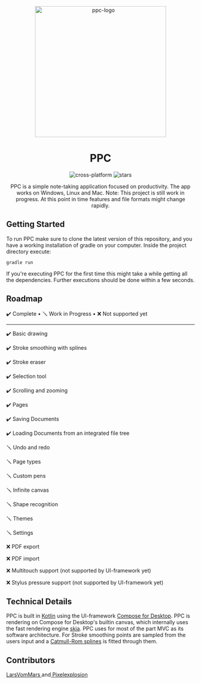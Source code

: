 <div align="center">

<img src="https://raw.githubusercontent.com/pixelexplosion/ppc/main/logo/ppc-logo.svg" width="350px"  alt="ppc-logo"/>

# PPC
  

<img src="https://img.shields.io/badge/OS-CROSSPLATFORM-13C6FF?style=for-the-badge" alt="cross-platform">
<img src="https://img.shields.io/github/stars/pixelexplosion/ppc?color=13C6FF&logo=github&logoColor=13C6FF&style=for-the-badge" alt="stars">


PPC is a simple note-taking application focused on productivity. The app works on Windows, Linux and Mac.
Note: This project is still work in progress. At this point in time features and file formats might change rapidly.
<div align="left">

## Getting Started
To run PPC make sure to clone the latest version of this repository, and you have a working installation of gradle on your computer. Inside the project directory execute:
```
gradle run
```
If you're executing PPC for the first time this might take a while getting all the dependencies. Further executions should be done within a few seconds.
## Roadmap
✔️ Complete •
🪛 Work in Progress •
❌ Not supported yet

---

✔️ Basic drawing

✔️ Stroke smoothing with splines

✔️ Stroke eraser

✔️ Selection tool

✔️ Scrolling and zooming

✔️ Pages

✔️ Saving Documents

✔️ Loading Documents from an integrated file tree

🪛 Undo and redo

🪛 Page types

🪛 Custom pens

🪛 Infinite canvas

🪛 Shape recognition

🪛 Themes

🪛 Settings

❌ PDF export

❌ PDF import

❌ Multitouch support (not supported by UI-framework yet)

❌ Stylus pressure support (not supported by UI-framework yet)

## Technical Details
PPC is built in <a href="https://github.com/JetBrains/kotlin">Kotlin</a> using the UI-framework <a href="https://github.com/JetBrains/compose-jb">Compose for Desktop</a>. PPC is rendering on Compose for Desktop's builtin canvas, which internally uses the fast rendering engine <a href="https://github.com/google/skia">skia</a>.
PPC uses for most of the part MVC as its software architecture.
For Stroke smoothing points are sampled from the users input and a <a href="https://en.wikipedia.org/wiki/Centripetal_Catmull%E2%80%93Rom_spline">Catmull-Rom splines</a> is fitted through them.

## Contributors
<a href="https://github.com/larsvommars">
LarsVomMars
</a>and<a href="github.com/pixelexplosion">
Pixelexplosion
</a>


